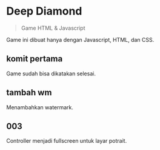 # Deep Diamond
> Game HTML & Javascript

Game ini dibuat hanya dengan Javascript, HTML, dan CSS.

## komit pertama
Game sudah bisa dikatakan selesai.

## tambah wm
Menambahkan watermark.

## 003
Controller menjadi fullscreen untuk layar potrait.